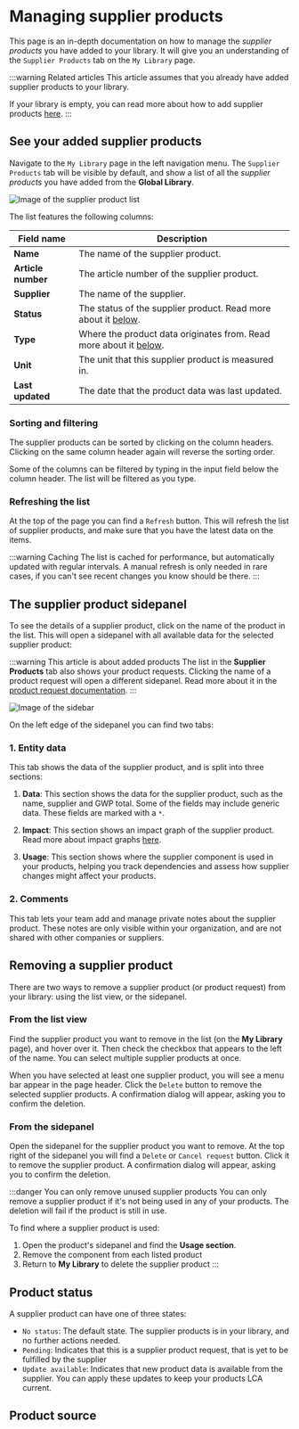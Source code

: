 # Managing supplier products

This page is an in-depth documentation on how to manage the _supplier products_ you have added to your library. It will give you an understanding of the `Supplier Products` tab on the `My Library` page.

:::warning Related articles
This article assumes that you already have added supplier products to your library.

If your library is empty, you can read more about how to add supplier products [here](/documentation/library/accessing-supplier-products).
:::

<YouTubeEmbed videoId="QJrrSTr_1Pc" />

## See your added supplier products

Navigate to the `My Library` page in the left navigation menu. The `Supplier Products` tab will be visible by default, and show a list of all the _supplier products_ you have added from the **Global Library**.

![Image of the supplier product list](/images/library/my-library-page.jpg)

The list features the following columns:

| Field name         | Description                                                                          |
| ------------------ | ------------------------------------------------------------------------------------ |
| **Name**           | The name of the supplier product.                                                    |
| **Article number** | The article number of the supplier product.                                          |
| **Supplier**       | The name of the supplier.                                                            |
| **Status**         | The status of the supplier product. Read more about it [below](#product-status).     |
| **Type**           | Where the product data originates from. Read more about it [below](#product-source). |
| **Unit**           | The unit that this supplier product is measured in.                                  |
| **Last updated**   | The date that the product data was last updated.                                     |

### Sorting and filtering

The supplier products can be sorted by clicking on the column headers. Clicking on the same column header again will reverse the sorting order.

Some of the columns can be filtered by typing in the input field below the column header. The list will be filtered as you type.

### Refreshing the list

At the top of the page you can find a `Refresh` button. This will refresh the list of supplier products, and make sure that you have the latest data on the items.

:::warning Caching
The list is cached for performance, but automatically updated with regular intervals. A manual refresh is only needed in rare cases, if you can't see recent changes you know should be there.
:::

## The supplier product sidepanel

To see the details of a supplier product, click on the name of the product in the list. This will open a sidepanel with all available data for the selected supplier product:

:::warning This article is about added products
The list in the **Supplier Products** tab also shows your product requests. Clicking the name of a product request will open a different sidepanel. Read more about it in the [product request documentation](/documentation/library/requesting-a-supplier-product#managing-product-requests).
:::

![Image of the sidebar](/images/library/added-supplier-product-sidepanel.jpg)

On the left edge of the sidepanel you can find two tabs:

### 1. Entity data

This tab shows the data of the supplier product, and is split into three sections:

1. **Data**: This section shows the data for the supplier product, such as the name, supplier and GWP total. Some of the fields may include generic data. These fields are marked with a `*`.

2. **Impact**: This section shows an impact graph of the supplier product. Read more about impact graphs [here](/documentation/data/impact-graphs).

3. **Usage**: This section shows where the supplier component is used in your products, helping you track dependencies and assess how supplier changes might affect your products.

### 2. Comments

This tab lets your team add and manage private notes about the supplier product. These notes are only visible within your organization, and are not shared with other companies or suppliers.

## Removing a supplier product

There are two ways to remove a supplier product (or product request) from your library: using the list view, or the sidepanel.

### From the list view

Find the supplier product you want to remove in the list (on the **My Library** page), and hover over it. Then check the checkbox that appears to the left of the name. You can select multiple supplier products at once.

When you have selected at least one supplier product, you will see a menu bar appear in the page header. Click the `Delete` button to remove the selected supplier products. A confirmation dialog will appear, asking you to confirm the deletion.

### From the sidepanel

Open the sidepanel for the supplier product you want to remove. At the top right of the sidepanel you will find a `Delete` or `Cancel request` button. Click it to remove the supplier product. A confirmation dialog will appear, asking you to confirm the deletion.

:::danger You can only remove unused supplier products
You can only remove a supplier product if it's not being used in any of your products. The deletion will fail if the product is still in use.

To find where a supplier product is used:

1. Open the product's sidepanel and find the **Usage section**.
2. Remove the component from each listed product
3. Return to **My Library** to delete the supplier product
   :::

## Product status

A supplier product can have one of three states:

- `No status`: The default state. The supplier products is in your library, and no further actions needed.
- `Pending`: Indicates that this is a supplier product request, that is yet to be fulfilled by the supplier
- `Update available`: Indicates that new product data is available from the supplier. You can apply these updates to keep your products LCA current.

<!-- TODO: Expand this section, explain how to update product -->

## Product source

<!--@include: ../__partials/supplier-product-source.md -->

